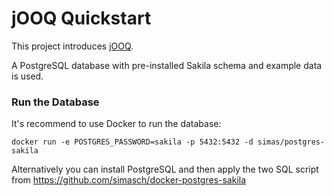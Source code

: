 # jOOQ Quickstart

This project introduces [jOOQ](https://jooq.org).

A PostgreSQL database with pre-installed Sakila schema and example data is used.

### Run the Database

It's recommend to use Docker to run the database:

    docker run -e POSTGRES_PASSWORD=sakila -p 5432:5432 -d simas/postgres-sakila 

Alternatively you can install PostgreSQL and then apply the two SQL script from https://github.com/simasch/docker-postgres-sakila
